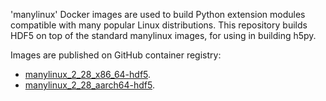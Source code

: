 'manylinux' Docker images are used to build Python extension modules compatible with many popular Linux distributions. This repository builds HDF5 on top of the standard manylinux images, for using in building h5py.

Images are published on GitHub container registry:

- [manylinux_2_28_x86_64-hdf5](https://github.com/orgs/h5py/packages/container/package/manylinux_2_28_x86_64-hdf5).
- [manylinux_2_28_aarch64-hdf5](https://github.com/orgs/h5py/packages/container/package/manylinux_2_28_aarch64-hdf5).
